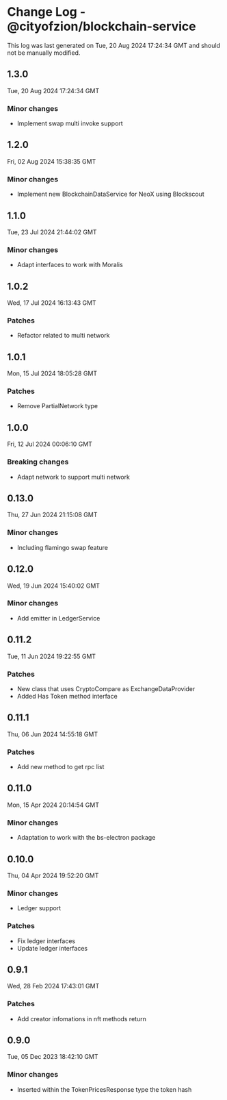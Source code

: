 # Change Log - @cityofzion/blockchain-service

This log was last generated on Tue, 20 Aug 2024 17:24:34 GMT and should not be manually modified.

## 1.3.0
Tue, 20 Aug 2024 17:24:34 GMT

### Minor changes

- Implement swap multi invoke support

## 1.2.0
Fri, 02 Aug 2024 15:38:35 GMT

### Minor changes

- Implement new BlockchainDataService for NeoX using Blockscout

## 1.1.0
Tue, 23 Jul 2024 21:44:02 GMT

### Minor changes

- Adapt interfaces to work with Moralis

## 1.0.2
Wed, 17 Jul 2024 16:13:43 GMT

### Patches

- Refactor related to multi network

## 1.0.1
Mon, 15 Jul 2024 18:05:28 GMT

### Patches

- Remove PartialNetwork type

## 1.0.0
Fri, 12 Jul 2024 00:06:10 GMT

### Breaking changes

- Adapt network to support multi network

## 0.13.0
Thu, 27 Jun 2024 21:15:08 GMT

### Minor changes

- Including flamingo swap feature

## 0.12.0
Wed, 19 Jun 2024 15:40:02 GMT

### Minor changes

- Add emitter in LedgerService

## 0.11.2
Tue, 11 Jun 2024 19:22:55 GMT

### Patches

- New class that uses CryptoCompare as ExchangeDataProvider
- Added Has Token method interface 

## 0.11.1
Thu, 06 Jun 2024 14:55:18 GMT

### Patches

-  Add new method to get rpc list

## 0.11.0
Mon, 15 Apr 2024 20:14:54 GMT

### Minor changes

- Adaptation to work with the bs-electron package

## 0.10.0
Thu, 04 Apr 2024 19:52:20 GMT

### Minor changes

- Ledger support

### Patches

- Fix ledger interfaces
- Update ledger interfaces

## 0.9.1
Wed, 28 Feb 2024 17:43:01 GMT

### Patches

- Add creator infomations in nft methods return

## 0.9.0
Tue, 05 Dec 2023 18:42:10 GMT

### Minor changes

- Inserted within the TokenPricesResponse type the token hash

